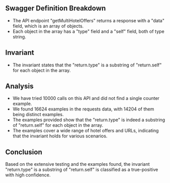 ## Swagger Definition Breakdown
- The API endpoint "getMultiHotelOffers" returns a response with a "data" field, which is an array of objects.
- Each object in the array has a "type" field and a "self" field, both of type string.

## Invariant
- The invariant states that the "return.type" is a substring of "return.self" for each object in the array.

## Analysis
- We have tried 10000 calls on this API and did not find a single counter example.
- We found 16624 examples in the requests data, with 14204 of them being distinct examples.
- The examples provided show that the "return.type" is indeed a substring of "return.self" for each object in the array.
- The examples cover a wide range of hotel offers and URLs, indicating that the invariant holds for various scenarios.

## Conclusion
Based on the extensive testing and the examples found, the invariant "return.type" is a substring of "return.self" is classified as a true-positive with high confidence.
